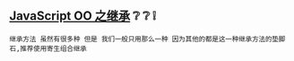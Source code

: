 ## [JavaScript OO 之继承](#top) :grey_question: :grey_question: :grey_exclamation:
`继承方法 虽然有很多种 但是 我们一般只用那么一种 因为其他的都是这一种继承方法的垫脚石,推荐使用寄生组合继承`
